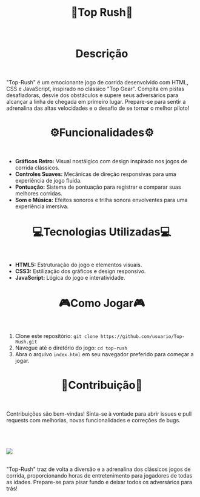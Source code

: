 <!DOCTYPE html>
<html lang="pt-BR">
<head>
    <meta charset="UTF-8">
    <meta name="viewport" content="width=device-width, initial-scale=1.0">
</head>
<body>

<h1 align="center">🚗Top Rush🚗</h1>
<br>
<h1 align="center">Descrição</h1>
<br>
<p>"Top-Rush" é um emocionante jogo de corrida desenvolvido com HTML, CSS e JavaScript, inspirado no clássico "Top Gear". Compita em pistas desafiadoras, desvie dos obstáculos e supere seus adversários para alcançar a linha de chegada em primeiro lugar. Prepare-se para sentir a adrenalina das altas velocidades e o desafio de se tornar o melhor piloto!</p>

<h1 align="center">⚙️Funcionalidades⚙️</h1>
<br>
<ul>
    <li><strong>Gráficos Retro:</strong> Visual nostálgico com design inspirado nos jogos de corrida clássicos.</li>
    <li><strong>Controles Suaves:</strong> Mecânicas de direção responsivas para uma experiência de jogo fluida.</li>
    <li><strong>Pontuação:</strong> Sistema de pontuação para registrar e comparar suas melhores corridas.</li>
    <li><strong>Som e Música:</strong> Efeitos sonoros e trilha sonora envolventes para uma experiência imersiva.</li>
</ul>

<h1 align="center">💻Tecnologias Utilizadas💻</h1>
<br>
<ul>
    <li><strong>HTML5:</strong> Estruturação do jogo e elementos visuais.</li>
    <li><strong>CSS3:</strong> Estilização dos gráficos e design responsivo.</li>
    <li><strong>JavaScript:</strong> Lógica do jogo e interatividade.</li>
</ul>

<h1 align="center">🎮Como Jogar🎮</h1>
<br>
<ol>
    <li>Clone este repositório: <code>git clone https://github.com/usuario/Top-Rush.git</code></li>
    <li>Navegue até o diretório do jogo: <code>cd top-rush</code></li>
    <li>Abra o arquivo <code>index.html</code> em seu navegador preferido para começar a jogar.</li>
</ol>

<h1 align="center">🤝Contribuição🤝</h1>
<br>
<p>Contribuições são bem-vindas! Sinta-se à vontade para abrir issues e pull requests com melhorias, novas funcionalidades e correções de bugs.</p>
<br>
<br>
<br>
<img align="center" src="https://img.freepik.com/fotos-premium/ilustracao-de-ia-generativa-do-cachorro-dachshund-usando-oculos-escuros-nas-ferias-sentado-em-uma-rede_58460-14386.jpg](https://img.freepik.com/fotos-premium/ilustracao-de-ia-generativa-do-cachorro-dachshund-usando-oculos-escuros-nas-ferias-sentado-em-uma-rede_58460-14367.jpg">
<br>
<br>
<p>"Top-Rush" traz de volta a diversão e a adrenalina dos clássicos jogos de corrida, proporcionando horas de entretenimento para jogadores de todas as idades. Prepare-se para pisar fundo e deixar todos os adversários para trás!</p>

</body>
</html>
